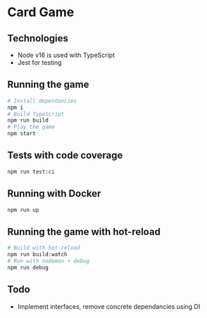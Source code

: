 # Card Game

## Technologies
* Node v16 is used with TypeScript
* Jest for testing

## Running the game

```sh
# Install dependancies
npm i
# Build TypeScript 
npm run build
# Play the game
npm start
```

## Tests with code coverage

```sh
npm run test:ci
```

## Running with Docker

```sh 
npm run up
```

## Running the game with hot-reload

```sh
# Build with hot-reload
npm run build:watch
# Run with nodemon + debug
npm run debug
```

## Todo
* Implement interfaces, remove concrete dependancies using DI
